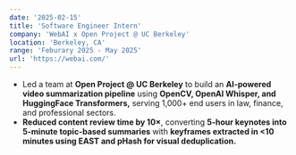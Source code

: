 ```yaml
---
date: '2025-02-15'
title: 'Software Engineer Intern'
company: 'WebAI x Open Project @ UC Berkeley'
location: 'Berkeley, CA'
range: 'Feburary 2025 - May 2025'
url: 'https://webai.com/'
---
```


- Led a team at **Open Project @ UC Berkeley** to build an **AI-powered video summarization pipeline** using **OpenCV, OpenAI Whisper, and HuggingFace Transformers,** serving 1,000+ end users in law, finance, and professional sectors.
- **Reduced content review time by 10×**, converting **5-hour keynotes into 5-minute topic-based summaries** with **keyframes extracted in <10 minutes using EAST and pHash for visual deduplication.**
